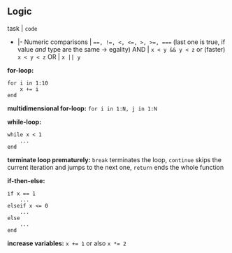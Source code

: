 ## Logic

task | `code`
- |- 
Numeric comparisons | `==, !=, <, <=, >, >=, ===` (last one is true, if value *and* type are the same -> egality)
AND | `x < y && y < z` or (faster) `x < y < z`
OR | `x || y`

**for-loop:**
```
for i in 1:10
	x += i
end
```

**multidimensional for-loop:** `for i in 1:N, j in 1:N`

**while-loop:**
```
while x < 1
	...
end
```

**terminate loop prematurely:** `break` terminates the loop, `continue` skips the current iteration and jumps to the next one, `return` ends the whole function

**if-then-else:**
```
if x == 1
	...
elseif x <= 0
	...
else
	...
end
```
**increase variables:** `x += 1` or also `x *= 2`

